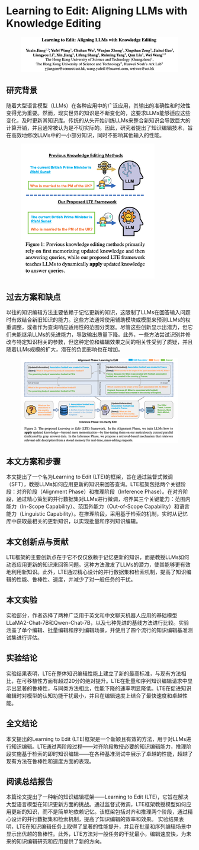 # Learning to Edit: Aligning LLMs with Knowledge Editing

<figure><img src="../.gitbook/assets/image (10) (1) (1) (1) (1) (1) (1) (1) (1) (1) (1).png" alt=""><figcaption></figcaption></figure>

## 研究背景

随着大型语言模型（LLMs）在各种应用中的广泛应用，其输出的准确性和时效性变得尤为重要。然而，现实世界的知识是不断变化的，这要求LLMs能够适应这些变化，及时更新其知识库。传统的从头开始训练LLMs来整合新知识会导致巨大的计算开销，并且通常被认为是不切实际的。因此，研究者提出了知识编辑技术，旨在高效地修改LLMs中的一小部分知识，同时不影响其他输入的性能。

<figure><img src="../.gitbook/assets/image (11) (1) (1) (1) (1) (1) (1) (1).png" alt=""><figcaption></figcaption></figure>

## 过去方案和缺点

以往的知识编辑方法主要依赖于记忆更新的知识，这限制了LLMs在回答输入问题时有效结合新旧知识的能力。这些方法通常使用辅助模块或模型来预测LLMs的权重调整，或者作为查询响应适用性的范围分类器。尽管这些创新显示出潜力，但它们未能继承LLMs的先进能力，导致输出质量下降。此外，一些方法尝试识别并修改与特定知识相关的参数，但这种定位和编辑效果之间的相关性受到了质疑，并且随着LLMs规模的扩大，潜在的负面影响也在增加。

<figure><img src="../.gitbook/assets/image (12) (1) (1) (1) (1) (1) (1) (1).png" alt=""><figcaption></figcaption></figure>

## 本文方案和步骤

本文提出了一个名为Learning to Edit (LTE)的框架，旨在通过监督式微调（SFT），教授LLMs如何应用更新的知识来回答查询。LTE框架包括两个关键阶段：对齐阶段（Alignment Phase）和推理阶段（Inference Phase）。在对齐阶段，通过精心策划的并行数据集对LLMs进行微调，培养其三个关键能力：范围内能力（In-Scope Capability）、范围外能力（Out-of-Scope Capability）和语言能力（Linguistic Capability）。在推理阶段，采用基于检索的机制，实时从记忆库中获取最相关的更新知识，以实现批量和序列知识编辑。

## 本文创新点与贡献

LTE框架的主要创新点在于它不仅仅依赖于记忆更新的知识，而是教授LLMs如何动态应用更新的知识来回答问题。这种方法激发了LLMs的潜力，使其能够更有效地利用新知识。此外，LTE通过精心设计的并行数据集和检索机制，提高了知识编辑的性能、鲁棒性、速度，并减少了对一般任务的干扰。

## 本文实验

实验部分，作者选择了两种广泛用于英文和中文聊天机器人应用的基础模型LLaMA2-Chat-7B和Qwen-Chat-7B，以及七种先进的基线方法进行比较。实验涵盖了单个编辑、批量编辑和序列编辑场景，并使用了四个流行的知识编辑基准测试集进行评估。

## 实验结论

实验结果表明，LTE在整体知识编辑性能上建立了新的最高标准，与现有方法相比，在可移植性方面有超过20分的绝对提升。LTE在批量和序列知识编辑请求中显示出显著的鲁棒性，与同类方法相比，性能下降的速率明显降低。LTE在促进知识编辑时对模型的认知功能干扰最小，并且在编辑速度上结合了最快速度和卓越性能。

## 全文结论

本文提出的Learning to Edit (LTE)框架是一个新颖且有效的方法，用于对LLMs进行知识编辑。LTE通过两阶段过程——对齐阶段教授必要的知识编辑能力，推理阶段实施基于检索的即时知识编辑——在各种基准测试中展示了卓越的性能，超越了现有方法在鲁棒性和速度方面的表现。

## 阅读总结报告

本篇论文提出了一种新的知识编辑框架——Learning to Edit (LTE)，它旨在解决大型语言模型在知识更新方面的挑战。通过监督式微调，LTE框架教授模型如何应用更新的知识，而不是简单地依赖记忆。该框架包括对齐和推理两个阶段，通过精心设计的并行数据集和检索机制，提高了知识编辑的效率和效果。 实验结果表明，LTE在知识编辑任务上取得了显著的性能提升，并且在批量和序列编辑场景中显示出优越的鲁棒性。此外，LTE方法对一般任务的干扰最小，编辑速度快，为未来的知识编辑研究和应用提供了新的方向。
